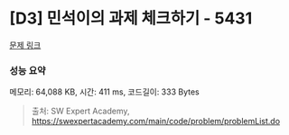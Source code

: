 # [D3] 민석이의 과제 체크하기 - 5431 

[문제 링크](https://swexpertacademy.com/main/code/problem/problemDetail.do?contestProbId=AWVl3rWKDBYDFAXm) 

### 성능 요약

메모리: 64,088 KB, 시간: 411 ms, 코드길이: 333 Bytes



> 출처: SW Expert Academy, https://swexpertacademy.com/main/code/problem/problemList.do